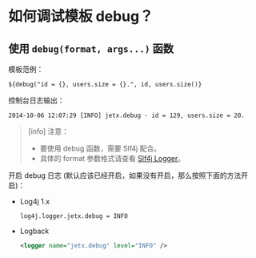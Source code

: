 如何调试模板 debug？
==============================


使用 `debug(format, args...)` 函数
--------------------------------------

模板范例：

```
${debug("id = {}, users.size = {}.", id, users.size()}
```

控制台日志输出：

```
2014-10-06 12:07:29 [INFO] jetx.debug - id = 129, users.size = 20.
```

> [info] 注意：
> 
> * 要使用 debug 函数，需要 Slf4j 配合。
> * 具体的 format 参数格式请查看 [Slf4j Logger](http://www.slf4j.org/apidocs/org/slf4j/Logger.html)。


开启 debug 日志 (默认应该已经开启，如果没有开启，那么按照下面的方法开启)：

* Log4j 1.x
    
    ```
    log4j.logger.jetx.debug = INFO
    ```

* Logback

    ```xml
    <logger name="jetx.debug" level="INFO" />
    ```


